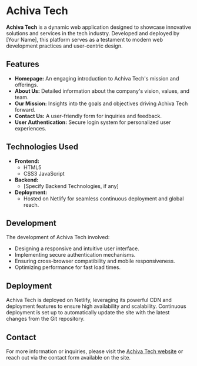 # Achiva Tech



**Achiva Tech** is a dynamic web application designed to showcase innovative solutions and services in the tech industry. Developed and deployed by [Your Name], this platform serves as a testament to modern web development practices and user-centric design.

## Features

- **Homepage:** An engaging introduction to Achiva Tech's mission and offerings.
- **About Us:** Detailed information about the company's vision, values, and team.
- **Our Mission:** Insights into the goals and objectives driving Achiva Tech forward.
- **Contact Us:** A user-friendly form for inquiries and feedback.
- **User Authentication:** Secure login system for personalized user experiences.

## Technologies Used

- **Frontend:**
  - HTML5
  - CSS3
  JavaScript
- **Backend:**
  - [Specify Backend Technologies, if any]
- **Deployment:**
  - Hosted on Netlify for seamless continuous deployment and global reach.

## Development

The development of Achiva Tech involved:

- Designing a responsive and intuitive user interface.
- Implementing secure authentication mechanisms.
- Ensuring cross-browser compatibility and mobile responsiveness.
- Optimizing performance for fast load times.

## Deployment

Achiva Tech is deployed on Netlify, leveraging its powerful CDN and deployment features to ensure high availability and scalability. Continuous deployment is set up to automatically update the site with the latest changes from the Git repository.

## Contact

For more information or inquiries, please visit the [Achiva Tech website](https://achivatech.netlify.app/) or reach out via the contact form available on the site.

